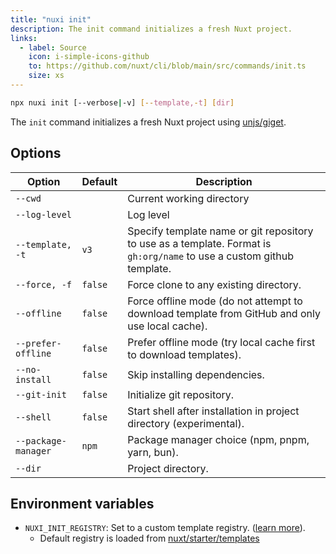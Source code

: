 ```yaml
---
title: "nuxi init"
description: The init command initializes a fresh Nuxt project.
links:
  - label: Source
    icon: i-simple-icons-github
    to: https://github.com/nuxt/cli/blob/main/src/commands/init.ts
    size: xs
---
```


```bash [Terminal]
npx nuxi init [--verbose|-v] [--template,-t] [dir]
```

The `init` command initializes a fresh Nuxt project using [unjs/giget](https://github.com/unjs/giget).

## Options

Option        | Default          | Description
-------------------------|-----------------|------------------
`--cwd` | | Current working directory
`--log-level` | | Log level
`--template, -t` | `v3` | Specify template name or git repository to use as a template. Format is `gh:org/name` to use a custom github template.
`--force, -f` | `false` | Force clone to any existing directory.
`--offline` | `false` | Force offline mode (do not attempt to download template from GitHub and only use local cache).
`--prefer-offline` | `false` | Prefer offline mode (try local cache first to download templates).
`--no-install` | `false` | Skip installing dependencies.
`--git-init` | `false` | Initialize git repository.
`--shell` | `false` | Start shell after installation in project directory (experimental).
`--package-manager` | `npm` | Package manager choice (npm, pnpm, yarn, bun).
`--dir` | | Project directory.

## Environment variables

- `NUXI_INIT_REGISTRY`: Set to a custom template registry. ([learn more](https://github.com/unjs/giget#custom-registry)).
  - Default registry is loaded from [nuxt/starter/templates](https://github.com/nuxt/starter/tree/templates/templates)
